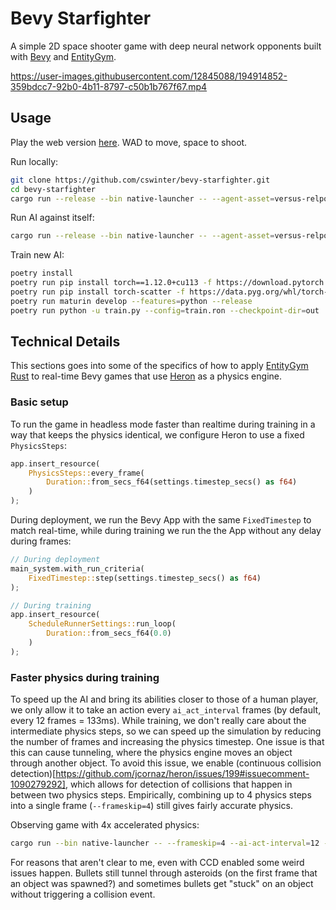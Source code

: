 # Bevy Starfighter

A simple 2D space shooter game with deep neural network opponents built with [Bevy](https://bevyengine.org/) and [EntityGym](https://github.com/entity-neural-network/entity-gym-rs).

https://user-images.githubusercontent.com/12845088/194914852-359bdcc7-92b0-4b11-8797-c50b1b767f67.mp4


## Usage

Play the web version [here](https://cswinter.github.io/bevy-starfighter/).
WAD to move, space to shoot.

Run locally:

```bash
git clone https://github.com/cswinter/bevy-starfighter.git
cd bevy-starfighter
cargo run --release --bin native-launcher -- --agent-asset=versus-relpos-obsfix-128m --ccd --players=2 --ai-act-interval=12 --human-player
```

Run AI against itself:

```bash
cargo run --release --bin native-launcher -- --agent-asset=versus-relpos-obsfix-512m --ccd --players=2 --ai-act-interval=12
```

Train new AI:

```bash
poetry install
poetry run pip install torch==1.12.0+cu113 -f https://download.pytorch.org/whl/cu113/torch_stable.html
poetry run pip install torch-scatter -f https://data.pyg.org/whl/torch-1.12.0+cu113.html
poetry run maturin develop --features=python --release
poetry run python -u train.py --config=train.ron --checkpoint-dir=out
```

## Technical Details

This sections goes into some of the specifics of how to apply [EntityGym Rust](https://github.com/entity-neural-network/entity-gym-rs) to real-time Bevy games that use [Heron](https://github.com/jcornaz/heron) as a physics engine.


### Basic setup

To run the game in headless mode faster than realtime during training in a way that keeps the physics identical, we configure Heron to use a fixed `PhysicsSteps`:

```rust
app.insert_resource(
    PhysicsSteps::every_frame(
        Duration::from_secs_f64(settings.timestep_secs() as f64)
    )
);
```

During deployment, we run the Bevy App with the same `FixedTimestep` to match real-time, while during training we run the the App without any delay during frames:

```rust
// During deployment
main_system.with_run_criteria(
    FixedTimestep::step(settings.timestep_secs() as f64)
);

// During training
app.insert_resource(
    ScheduleRunnerSettings::run_loop(
        Duration::from_secs_f64(0.0)
    )
);
```

### Faster physics during training

To speed up the AI and bring its abilities closer to those of a human player, we only allow it to take an action every `ai_act_interval` frames (by default, every 12 frames = 133ms).
While training, we don't really care about the intermediate physics steps, so we can speed up the simulation by reducing the number of frames and increasing the physics timestep.
One issue is that this can cause tunneling, where the physics engine moves an object through another object.
To avoid this issue, we enable (continuous collision detection)[https://github.com/jcornaz/heron/issues/199#issuecomment-1090279292], which allows for detection of collisions that happen in between two physics steps.
Empirically, combining up to 4 physics steps into a single frame (`--frameskip=4`) still gives fairly accurate physics.

Observing game with 4x accelerated physics:

```bash
cargo run --bin native-launcher -- --frameskip=4 --ai-act-interval=12 --agent-asset=versus-relpos-obsfix-512m --ccd
```

For reasons that aren't clear to me, even with CCD enabled some weird issues happen.
Bullets still tunnel through asteroids (on the first frame that an object was spawned?) and sometimes bullets get "stuck" on an object without triggering a collision event.
